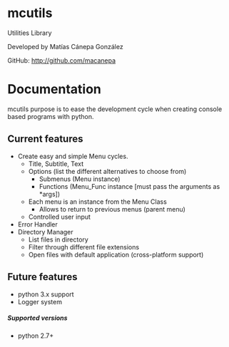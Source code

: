 # mcutils
Utilities Library

Developed by Matías Cánepa González

GitHub: http://github.com/macanepa

# Documentation
mcutils purpose is to ease the development cycle when creating console based programs with python.

## Current features

- Create easy and simple Menu cycles.
  - Title, Subtitle, Text
  - Options (list the different alternatives to choose from)
    - Submenus (Menu instance)
    - Functions (Menu_Func instance [must pass the arguments as *args])
  - Each menu is an instance from the Menu Class
    - Allows to return to previous menus (parent menu)
  - Controlled user input
- Error Handler
- Directory Manager
  - List files in directory
  - Filter through different file extensions
  - Open files with default application (cross-platform support)


## Future features
  - python 3.x support
  - Logger system

##### Supported versions 
- python 2.7+
